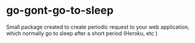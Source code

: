 # go-gont-go-to-sleep
Small package created to create periodic request to your web application, which normally go to sleep after a short period (Heroku, etc )